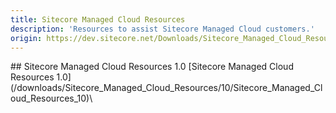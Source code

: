 ```yaml
---
title: Sitecore Managed Cloud Resources
description: 'Resources to assist Sitecore Managed Cloud customers.'
origin: https://dev.sitecore.net/Downloads/Sitecore_Managed_Cloud_Resources.aspx
---
```


<Card variant='outlineRaised' px={0} mb={8}>
<CardHeader>
## Sitecore Managed Cloud Resources 1.0
</CardHeader>
<CardBody>
[Sitecore Managed Cloud Resources 1.0](/downloads/Sitecore_Managed_Cloud_Resources/10/Sitecore_Managed_Cloud_Resources_10)\

</CardBody>          
</Card>